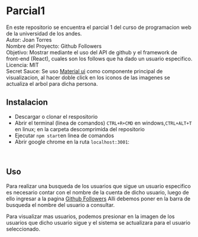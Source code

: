 # Parcial1
En este repositorio se encuentra el parcial 1 del curso de programacion web de la universidad de los andes. <br/>
Autor: Joan Torres <br/>
Nombre del Proyecto: Github Followers <br/>
Objetivo: Mostrar mediante el uso del API de github y el framework de front-end (React), cuales son los follows que ha dado un usuario especifico. <br/>
Licencia: MIT <br/>
Secret Sauce: Se uso <a href="http://www.material-ui.com/#/">Material ui</a> como componente principal de visualizacion, al hacer doble click en los iconos de las imagenes se actualiza el arbol para dicha persona. <br/>


## Instalacion
* Descargar o clonar el respositorio
* Abrir el terminal (linea de comandos) `CTRL+R+CMD` en windows,`CTRL+ALT+T` en linux; en la carpeta descomprimida del repositorio
* Ejecutar `npm start`en linea de comandos 
* Abrir google chrome en la ruta `localhost:3001`:

 <br/>
 
## Uso
Para realizar una busqueda de los usuarios que sigue un usuario especifico es necesario contar con el nombre de la cuenta de dicho usuario, luego de ello ingresar a la pagina 
<a href="https://githubbfollowers.herokuapp.com/">Github Followers</a>
Alli debemos poner en la barra de busqueda el nombre del usuario a consultar.

Para visualizar mas usuarios, podemos presionar en la imagen de los usuarios que dicho usuario sigue y el sistema se actualizara para el usuario seleccionado.

